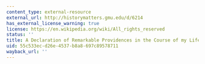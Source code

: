 ```yaml
---
content_type: external-resource
external_url: http://historymatters.gmu.edu/d/6214
has_external_license_warning: true
license: https://en.wikipedia.org/wiki/All_rights_reserved
status: ''
title: A Declaration of Remarkable Providences in the Course of my Life
uid: 55c533ec-d26e-4537-b8a8-697c89578711
wayback_url: ''
---
```

